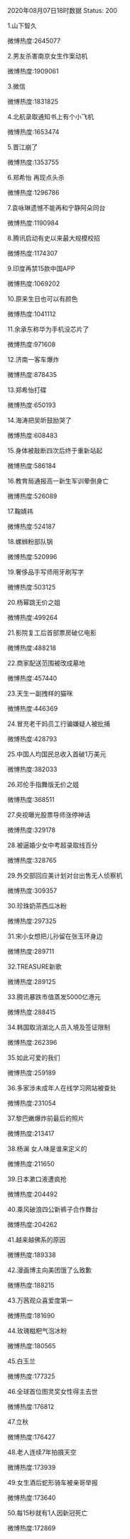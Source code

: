 2020年08月07日18时数据
Status: 200

1.山下智久

微博热度:2645077

2.男友杀害南京女生作案动机

微博热度:1909061

3.微信

微博热度:1831825

4.北航录取通知书上有个小飞机

微博热度:1653474

5.晋江崩了

微博热度:1353755

6.郑希怡 再现点头杀

微博热度:1296786

7.袁咏琳遗憾不能再和宁静阿朵同台

微博热度:1190984

8.腾讯启动有史以来最大规模校招

微博热度:1174307

9.印度再禁15款中国APP

微博热度:1069202

10.原来生日也可以有颜色

微博热度:1041112

11.余承东称华为手机没芯片了

微博热度:971608

12.济南一客车爆炸

微博热度:878435

13.郑希怡打碟

微博热度:650193

14.海涛把吴昕鼓励哭了

微博热度:608483

15.身体被敲断四次后终于重新站起

微博热度:586184

16.教育局通报高一新生军训晕倒身亡

微博热度:526089

17.鞠婧祎

微博热度:524187

18.螺蛳粉部队锅

微博热度:520996

19.奢侈品手写师用牙刷写字

微博热度:503125

20.杨幂跳无价之姐

微博热度:499264

21.影院复工后首部票房破亿电影

微博热度:488218

22.商家配送范围被改成墓地

微博热度:457440

23.天生一副拽样的猫咪

微博热度:446369

24.冒充老干妈员工行骗嫌疑人被批捕

微博热度:428793

25.中国人均国民总收入首破1万美元

微博热度:382033

26.邓伦手指舞版无价之姐

微博热度:368511

27.央视曝光股票导师涨停神话

微博热度:329178

28.被逼婚少女中考超录取线百分

微博热度:328765

29.外交部回应美计划对台出售无人侦察机

微博热度:309357

30.珍珠奶茶西瓜冰粉

微博热度:297325

31.宋小女想把儿孙留在张玉环身边

微博热度:289711

32.TREASURE新歌

微博热度:289125

33.腾讯暴跌市值蒸发5000亿港元

微博热度:288415

34.韩国取消湖北人员入境及签证限制

微博热度:262396

35.如此可爱的我们

微博热度:259189

36.多家涉未成年人在线学习网站被查处

微博热度:231054

37.黎巴嫩爆炸前最后的照片

微博热度:213417

38.杨澜 女人味是谁来定义的

微博热度:211650

39.日本漱口液遭疯抢

微博热度:204492

40.乘风破浪四公新裤子合作舞台

微博热度:204262

41.越来越佛系的原因

微博热度:189338

42.漫画博主向美团饿了么致歉

微博热度:188215

43.万茜观众喜爱度第一

微博热度:181690

44.玫瑰糍粑气泡冰粉

微博热度:180565

45.白玉兰

微博热度:177325

46.全球首位图灵奖女性得主去世

微博热度:176812

47.立秋

微博热度:176427

48.老人连续7年拍摄天空

微博热度:173939

49.女生酒后蛇形骑车被亲哥举报

微博热度:173640

50.每15秒就有1人因新冠死亡

微博热度:172869

